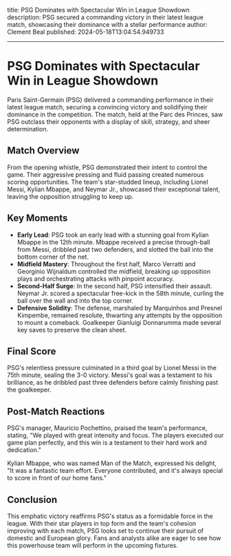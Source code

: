 title: PSG Dominates with Spectacular Win in League Showdown
description: PSG secured a commanding victory in their latest league match, showcasing their dominance with a stellar performance
author: Clement Beal
published: 2024-05-18T13:04:54.949733

---

# PSG Dominates with Spectacular Win in League Showdown

Paris Saint-Germain (PSG) delivered a commanding performance in their latest league match, securing a convincing victory and solidifying their dominance in the competition. The match, held at the Parc des Princes, saw PSG outclass their opponents with a display of skill, strategy, and sheer determination.

## Match Overview

From the opening whistle, PSG demonstrated their intent to control the game. Their aggressive pressing and fluid passing created numerous scoring opportunities. The team's star-studded lineup, including Lionel Messi, Kylian Mbappe, and Neymar Jr., showcased their exceptional talent, leaving the opposition struggling to keep up.

## Key Moments

- **Early Lead**: PSG took an early lead with a stunning goal from Kylian Mbappe in the 12th minute. Mbappe received a precise through-ball from Messi, dribbled past two defenders, and slotted the ball into the bottom corner of the net.
- **Midfield Mastery**: Throughout the first half, Marco Verratti and Georginio Wijnaldum controlled the midfield, breaking up opposition plays and orchestrating attacks with pinpoint accuracy.
- **Second-Half Surge**: In the second half, PSG intensified their assault. Neymar Jr. scored a spectacular free-kick in the 58th minute, curling the ball over the wall and into the top corner.
- **Defensive Solidity**: The defense, marshaled by Marquinhos and Presnel Kimpembe, remained resolute, thwarting any attempts by the opposition to mount a comeback. Goalkeeper Gianluigi Donnarumma made several key saves to preserve the clean sheet.

## Final Score

PSG's relentless pressure culminated in a third goal by Lionel Messi in the 75th minute, sealing the 3-0 victory. Messi's goal was a testament to his brilliance, as he dribbled past three defenders before calmly finishing past the goalkeeper.

## Post-Match Reactions

PSG's manager, Mauricio Pochettino, praised the team's performance, stating, "We played with great intensity and focus. The players executed our game plan perfectly, and this win is a testament to their hard work and dedication."

Kylian Mbappe, who was named Man of the Match, expressed his delight, "It was a fantastic team effort. Everyone contributed, and it's always special to score in front of our home fans."

## Conclusion

This emphatic victory reaffirms PSG's status as a formidable force in the league. With their star players in top form and the team's cohesion improving with each match, PSG looks set to continue their pursuit of domestic and European glory. Fans and analysts alike are eager to see how this powerhouse team will perform in the upcoming fixtures.